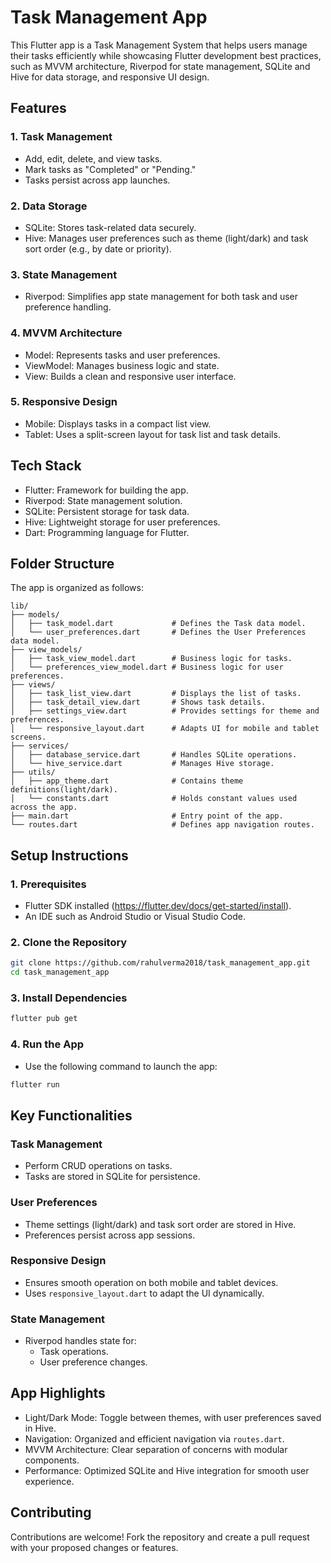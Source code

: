 # Task Management App

This Flutter app is a Task Management System that helps users manage their tasks efficiently while showcasing Flutter development best practices, 
such as MVVM architecture, Riverpod for state management, SQLite and Hive for data storage, and responsive UI design.


## Features

### 1. Task Management
- Add, edit, delete, and view tasks.
- Mark tasks as "Completed" or "Pending."
- Tasks persist across app launches.

### 2. Data Storage
- SQLite: Stores task-related data securely.
- Hive: Manages user preferences such as theme (light/dark) and task sort order (e.g., by date or priority).

### 3. State Management
- Riverpod: Simplifies app state management for both task and user preference handling.

### 4. MVVM Architecture
- Model: Represents tasks and user preferences.
- ViewModel: Manages business logic and state.
- View: Builds a clean and responsive user interface.

### 5. Responsive Design
- Mobile: Displays tasks in a compact list view.
- Tablet: Uses a split-screen layout for task list and task details.


## Tech Stack

- Flutter: Framework for building the app.
- Riverpod: State management solution.
- SQLite: Persistent storage for task data.
- Hive: Lightweight storage for user preferences.
- Dart: Programming language for Flutter.


## Folder Structure

The app is organized as follows:
```
lib/
├── models/
│   ├── task_model.dart             # Defines the Task data model.
│   └── user_preferences.dart       # Defines the User Preferences data model.
├── view_models/
│   ├── task_view_model.dart        # Business logic for tasks.
│   └── preferences_view_model.dart # Business logic for user preferences.
├── views/
│   ├── task_list_view.dart         # Displays the list of tasks.
│   ├── task_detail_view.dart       # Shows task details.
│   ├── settings_view.dart          # Provides settings for theme and preferences.
│   └── responsive_layout.dart      # Adapts UI for mobile and tablet screens.
├── services/
│   ├── database_service.dart       # Handles SQLite operations.
│   └── hive_service.dart           # Manages Hive storage.
├── utils/
│   ├── app_theme.dart              # Contains theme definitions(light/dark).
│   └── constants.dart              # Holds constant values used across the app.
├── main.dart                       # Entry point of the app.
└── routes.dart                     # Defines app navigation routes.
```


## Setup Instructions

### 1. Prerequisites
- Flutter SDK installed (https://flutter.dev/docs/get-started/install).
- An IDE such as Android Studio or Visual Studio Code.

### 2. Clone the Repository
```bash
git clone https://github.com/rahulverma2018/task_management_app.git
cd task_management_app
```

### 3. Install Dependencies
```bash
flutter pub get
```

### 4. Run the App
- Use the following command to launch the app:
```bash
flutter run
```


## Key Functionalities

### Task Management
- Perform CRUD operations on tasks.
- Tasks are stored in SQLite for persistence.

### User Preferences
- Theme settings (light/dark) and task sort order are stored in Hive.
- Preferences persist across app sessions.

### Responsive Design
- Ensures smooth operation on both mobile and tablet devices.
- Uses `responsive_layout.dart` to adapt the UI dynamically.

### State Management
- Riverpod handles state for:
    - Task operations.
    - User preference changes.


## App Highlights
- Light/Dark Mode: Toggle between themes, with user preferences saved in Hive.
- Navigation: Organized and efficient navigation via `routes.dart`.
- MVVM Architecture: Clear separation of concerns with modular components.
- Performance: Optimized SQLite and Hive integration for smooth user experience.


## Contributing
Contributions are welcome! Fork the repository and create a pull request with your proposed changes or features.
